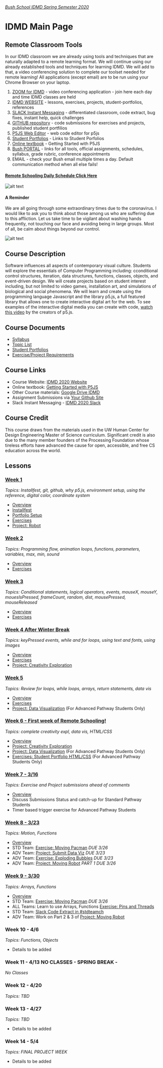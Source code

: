 [_Bush School IDMD Spring Semester 2020_](https://chandrunarayan.github.io/idmd/)

# IDMD Main Page

## Remote Classroom Tools

In our IDMD classroom we are already using tools and techniques that are naturally adapted to a remote learning format. We will continue using our already established tools and techniques for learning IDMD.  We will add to that, a video conferencing solution  to complete our toolset needed for remote learning! All applications (except email) are to be run using your Chrome Browser on your laptop. 

1. [ZOOM for IDMD](https://zoom.us/j/5176316708) - video conferencing application - join here each day and time IDMD classes are held
2. [IDMD WEBSITE](https://chandrunarayan.github.io/idmd/) - lessons, exercises, projects, student-portfolios, references
3. [SLACK Instant Messaging](https://app.slack.com/client/TTS9Y46VC) - differentiated classroom, code extract, bug fixes, instant help, quick challenges
4. [GITHUB repository](https://github.com/) - code submissions for exercises and projects, published student portfilios
5. [P5JS Web Editor](https://editor.p5js.org) - web code editor for p5js
6. [Student Portfolios](student-work.md) - Links to Student Porfolios
7. [Online textbook](https://drive.google.com/drive/u/2/folders/15GK0VESxqTvYGst9EtvILshb0MGlO4c5) - Getting Started with P5JS 
8. [Bush PORTAL](https://bush.myschoolapp.com/app/faculty#academicclass/109608285/0/bulletinboard) - links for all tools, official assignments, schedules, syllabus, grade rubric, conference appointments
9. EMAIL - check your Bush email multiple times a day. Default communication method when all else fails! 
#### [Remote Schooling Daily Schedule Click Here](https://bush.myschoolapp.com/ftpimages/409/download/download_4431973.pdf)
![alt text][dailyschedule]
#### A Reminder
We are all going through some extraordinary times due to the coronavirus.  I would like to ask you to think about those among us who are suffering due to this affliction. Let us take time to be vigilant about washing hands frequently, not touching our face and avoiding being in large groups. Most of all, be calm about things beyond our control.

![alt text][washhands]

## Course Description

Software influences all aspects of contemporary visual culture. Students will explore the essentials of Computer Programming including: cconditional control structures, iteration, data structures, functions, classes, objects, and event-driven design. We will create projects based on student interest including, but not limited to video games, installation art, and simulations of biological and social phenomena. We will learn and create using the programming language Javascript and the library p5.js, a full featured library that allows one to create interactive digital art for the web. To see examples of the interactive digital media you can create with code, [watch this video](https://www.youtube.com/watch?v=HerCR8bw_GE) by the creators of p5.js.

## Course Documents

* [Syllabus](syllabus.md)
* [Topic List](topic-list.md)
* [Student Portfolios](student-work.md)
* [Exercise/Project Requirements](final-project.md)

## Course Links

* Course Website: [IDMD 2020 Website](https://chandrunarayan.github.io/idmd/)
* Online textbook: [Getting Started with P5JS](https://drive.google.com/drive/u/2/folders/15GK0VESxqTvYGst9EtvILshb0MGlO4c5)
* Other Course materials: [Google Drive IDMD](https://drive.google.com/drive/folders/1iRMwhQ_s2qayCJFFZz6Z3hnwFvgMTEI4?usp=sharing)
* Assignment Submissions via [Your Github Site](https://github.com/)
* Slack Instant Messaging - [IDMD 2020 Slack](https://idmd2020.slack.com/)

## Course Credit

This course draws from the materials used in the UW Human Center for Design Engineering Master of Science curriculum. Significant credit is also due to the many member founders of the Processing Foundation whose tireless efforts have advanced the cause for open, accessible, and free CS education across the world.

## Lessons

### [Week 1](lessons/week1)

_Topics: Installfest, git, github, why p5.js, environment setup, using the reference, digital color, coordinate system_

* [Overview](lessons/week1)
* [Installfest](lessons/week1/installfest.md)
* [Portfolio Setup](lessons/week1/portfolio.md)
* [Exercises](lessons/week1/readme.md)
* [Project: Robot](lessons/week1/exercises/robot.md)

### [Week 2](lessons/week2)

_Topics: Programming flow, animation loops, functions, parameters, variables, max, min, sound_

* [Overview](lessons/week2)
* [Exercises](lessons/week2/readme.md)

### [Week 3](lessons/week3)

_Topics: Conditional statements, logical operators, events, mouseX, mouseY, mouesIsPressed, frameCount, random, dist, mousePressed, mouseReleased_

* [Overview](lessons/week3)
* [Exercises](lessons/week3/readme.md)

### [Week 4 After Winter Break](lessons/week4)

_Topics: keyPressed events, while and for loops, using text and fonts, using images_

* [Overview](lessons/week4)
* [Exercises](lessons/week4/code)
* [Project: Creativity Exploration](lessons/week4/homework/creativity-exploration.md)

### [Week 5](lessons/week5)

_Topics: Review for loops, while loops, arrays, return statements, data vis_

* [Overview](lessons/week5)
* [Exercises](lessons/week5/code)
* [Project: Data Visualization](lessons/week5/homework/data-visualization.md)  (For Advanced Pathway Students Only)

### [Week 6 - First week of Remote Schooling!](lessons/week6)

_Topics: complete creativity expl, data vis, HTML/CSS_

* [Overview](lessons/week6)
* [Project: Creativity Exploration](lessons/week4/homework/creativity-exploration.md)
* [Project: Data Visualization](lessons/week5/homework/data-visualization.md) (For Advanced Pathway Students Only)
* [Exercises: Student Portfolio HTML/CSS](lessons/week6/homework/portfolio-html-css.md) (For Advanced Pathway Students Only)

### [Week 7 - 3/16](lessons/week7)

_Topics: Exercise and Project submissions ahead of comments_

* [Overview](lessons/week8)
* Discuss Submissions Status and catch-up for Standard Pathway Students
* Timer based trigger exercise for Advanced Pathway Students 

### [Week 8 - 3/23](lessons/week8)

_Topics: Motion, Functions_

* [Overview](lessons/week8)
* STD Team: [Exercise: Moving Pacman](lessons/week8/code/moving_pacman.md) *DUE 3/26*
* ADV Team: [Project: Submit Data Viz](lessons/week5/homework/data-visualization.md) *DUE 3/23*
* ADV Team: [Exercise: Exploding Bubbles](lessons/week7/code/exploding_bubbles.md) *DUE 3/23*
* ADV Team: [Project: Moving Robot](lessons/week8/code/moving_robot.md) *PART 1 DUE 3/26*

### [Week 9 - 3/30](lessons/week9)

_Topics: Arrays, Functions_

* [Overview](lessons/week9)
* STD Team: [Exercise: Moving Pacman](lessons/week8/code/moving_pacman.md) *DUE 3/26*
* ALL Teams: Learn to use Arrays, Functions [Exercise: Pins and Threads](lessons/week9/code/pins_threads.md)
* STD Team: [Slack Code Extract in #stdteamch](https://app.slack.com/client/TTS9Y46VC/GUMN732S0)
* ADV Team: Work on Part 2 & 3 of [Project: Moving Robot](lessons/week8/code/moving_robot.md)

### Week 10 - 4/6

_Topics: Functions, Objects_

* Details to be added

### Week 11 - 4/13 NO CLASSES - SPRING BREAK -

_No Classes_


### Week 12 - 4/20

_Topics: TBD_

### Week 13 - 4/27

_Topics: TBD_

* Details to be added

### Week 14 - 5/4

_Topics: FINAL PROJECT WEEK_

* Details to be added

[washhands]: https://chandrunarayan.github.io/idmd/KCWH.png "Wash Hands"
[dailyschedule]: https://chandrunarayan.github.io/idmd/BSDS.png